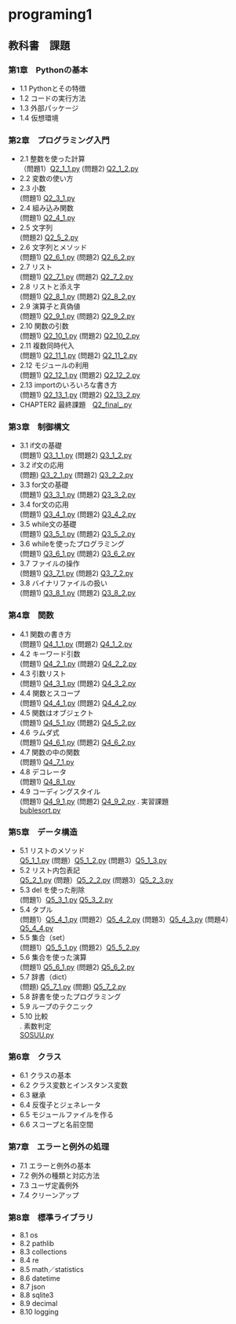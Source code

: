# programing1
## 教科書　課題
### 第1章　Pythonの基本
- 1.1 Pythonとその特徴<br>
- 1.2 コードの実行方法<br>
- 1.3 外部パッケージ<br>
- 1.4 仮想環境<br>
### 第2章　プログラミング入門
- 2.1 整数を使った計算<br>（問題1）[Q2_1_1.py](CHAPTER2/Q2_1_1.py) (問題2) [Q2_1_2.py](CHAPTER2/Q2_1_2.py)
- 2.2 変数の使い方<br>
- 2.3 小数<br> (問題1) [Q2_3_1.py](CHAPTER2/Q2_3_1.py) 
- 2.4 組み込み関数<br> (問題1) [Q2_4_1.py](CHAPTER2/Q2_4_1.py)
- 2.5 文字列<br> (問題2) [Q2_5_2.py](CHAPTER2/Q2_5_2.py)
- 2.6 文字列とメソッド<br> (問題1) [Q2_6_1.py](CHAPTER2/Q2_6_1.py) (問題2) [Q2_6_2.py](CHAPTER2/Q2_6_2.py)
- 2.7 リスト<br> (問題1) [Q2_7_1.py](CHAPTER2/Q2_7_1.py) (問題2) [Q2_7_2.py](CHAPTER2/Q2_7_2.py) 
- 2.8 リストと添え字<br> (問題1) [Q2_8_1.py](CHAPTER2/Q2_8_1.py) (問題2) [Q2_8_2.py](CHAPTER2/Q2_8_2.py)
- 2.9 演算子と真偽値<br> (問題1) [Q2_9_1.py](CHAPTER2/Q2_9_1.py) (問題2) [Q2_9_2.py](CHAPTER2/Q2_9_2.py)
- 2.10 関数の引数<br> (問題1) [Q2_10_1.py](CHAPTER2/Q2_10_1.py) (問題2) [Q2_10_2.py](CHAPTER2/Q2_10_2.py)
- 2.11 複数同時代入<br> (問題1) [Q2_11_1.py](CHAPTER2/Q2_11_1.py) (問題2) [Q2_11_2.py](CHAPTER2/Q2_11_2.py)
- 2.12 モジュールの利用<br> (問題1) [Q2_12_1.py](CHAPTER2/Q2_12_1.py) (問題2) [Q2_12_2.py](CHAPTER2/Q2_12_2.py)
- 2.13 importのいろいろな書き方<br> (問題1) [Q2_13_1.py](CHAPTER2/Q2_13_1.py) (問題2) [Q2_13_2.py](CHAPTER2/Q2_13_2.py)
- CHAPTER2 最終課題　[Q2_final_.py](CHAPTER2/Q2_final_.py)
### 第3章　制御構文
- 3.1 if文の基礎<br> (問題1) [Q3_1_1.py](CHAPTER3/Q3_1_1.py) (問題2) [Q3_1_2.py](CHAPTER3/Q3_1_2.py)
- 3.2 if文の応用<br> (問題) [Q3_2_1.py](CHAPTER3/Q3_2_1.py) (問題2) [Q3_2_2.py
](CHAPTER3/Q3_2_2.py)
- 3.3 for文の基礎<br> (問題1) [Q3_3_1.py](CHAPTER3/Q3_3_1.py) (問題2) [Q3_3_2.py](CHAPTER3/Q3_3_2.py)
- 3.4 for文の応用<br> (問題1) [Q3_4_1.py](CHAPTER3/Q3_4_1.py) (問題2) [Q3_4_2.py](CHAPTER3/Q3_4_2.py)
- 3.5 while文の基礎<br> (問題1) [Q3_5_1.py](CHAPTER3/Q3_5_1.py) (問題2) [Q3_5_2.py](CHAPTER3/Q3_5_2.py)
- 3.6 whileを使ったプログラミング<br> (問題1) [Q3_6_1.py](CHAPTER3/Q3_6_1.py) (問題2) [Q3_6_2.py](CHAPTER3/Q3_6_2.py)
- 3.7 ファイルの操作<br> (問題1) [Q3_7_1.py](CHAPTER3/Q3_7_1.py) (問題2) [Q3_7_2.py](CHAPTER3/Q3_7_2.py)
- 3.8 バイナリファイルの扱い<br> (問題1) [Q3_8_1.py](CHAPTER3/Q3_8_1.py) (問題2) [Q3_8_2.py](CHAPTER3/Q3_8_2.py)
### 第4章　関数
- 4.1 関数の書き方<br> (問題1) [Q4_1_1.py](CHAPTER4/Q4_1_1.py) (問題2) [Q4_1_2.py](CHAPTER4/Q4_1_2.py)
- 4.2 キーワード引数<br> (問題1) [Q4_2_1.py](CHAPTER4/Q4_2_1.py) (問題2) [Q4_2_2.py](CHAPTER4/Q4_2_2.py)
- 4.3 引数リスト<br> (問題1) [Q4_3_1.py](CHAPTER4/Q4_3_1.py) (問題2) [Q4_3_2.py](CHAPTER4/Q4_3_2.py) 
- 4.4 関数とスコープ<br> (問題1) [Q4_4_1.py](CHAPTER4/Q4_4_1.py) (問題2) [Q4_4_2.py](CHAPTER4/Q4_4_2.py)
- 4.5 関数はオブジェクト<br> (問題1) [Q4_5_1.py](CHAPTER4/Q4_5_1.py) (問題2) [Q4_5_2.py](CHAPTER4/Q4_5_2.py)
- 4.6 ラムダ式<br> (問題1) [Q4_6_1.py](CHAPTER4/Q4_6_1.py) (問題2) [Q4_6_2.py](CHAPTER4/Q4_6_2.py)
- 4.7 関数の中の関数<br> (問題1) [Q4_7_1.py](CHAPTER4/Q4_7_1.py)
- 4.8 デコレータ<br> (問題1) [Q4_8_1.py](CHAPTER4/Q4_8_1.py)
- 4.9 コーディングスタイル<br> (問題1) [Q4_9_1.py](CHAPTER4/Q4_9_1.py) (問題2) [Q4_9_2.py](CHAPTER4/Q4_9_2.py)
. 実習課題<br> [bublesort.py](CHAPTER4/bublesort.py)
### 第5章　データ構造
- 5.1 リストのメソッド<br> [Q5_1_1.py](CHAPTER5/Q5_1_1.py) (問題）[Q5_1_2.py](CHAPTER5/Q5_1_2.py) (問題3）[Q5_1_3.py](CHAPTER5/Q5_1_3.py)
- 5.2 リスト内包表記<br> [Q5_2_1.py](CHAPTER5/Q5_2_1.py) (問題）[Q5_2_2.py](CHAPTER5/Q5_2_2.py) (問題3）[Q5_2_3.py](CHAPTER5/Q5_2_3.py)
- 5.3 del を使った削除<br> (問題1）[Q5_3_1.py](CHAPTER5/Q5_3_1.py) [Q5_3_2.py](CHAPTER5/Q5_3_2.py)
- 5.4 タプル<br> (問題1）[Q5_4_1.py](CHAPTER5/Q5_4_1.py) (問題2）[Q5_4_2.py](CHAPTER5/Q5_4_2.py) (問題3）[Q5_4_3.py](CHAPTER5/Q5_4_3.py) (問題4）[Q5_4_4.py](CHAPTER5/Q5_4_4.py) 
- 5.5 集合（set）<br> (問題1）[Q5_5_1.py](CHAPTER5/Q5_5_1.py) (問題2）[Q5_5_2.py](CHAPTER5/Q5_5_2.py)
- 5.6 集合を使った演算<br> (問題1) [Q5_6_1.py](CHAPTER5/Q5_6_1.py) (問題2) [Q5_6_2.py](CHAPTER5/Q5_6_2.py)
- 5.7 辞書（dict）<br> (問題) [Q5_7_1.py](CHAPTER5/Q5_7_1.py) (問題) [Q5_7_2.py](CHAPTER5/Q5_7_2.py)
- 5.8 辞書を使ったプログラミング<br>
- 5.9 ループのテクニック<br>
- 5.10 比較<br>
. 素数判定<br> [SOSUU.py](CHAPTER5/SOSUU.py)
### 第6章　クラス
- 6.1 クラスの基本<br>
- 6.2 クラス変数とインスタンス変数<br>
- 6.3 継承<br>
- 6.4 反復子とジェネレータ<br>
- 6.5 モジュールファイルを作る<br>
- 6.6 スコープと名前空間<br>
### 第7章　エラーと例外の処理
- 7.1 エラーと例外の基本<br>
- 7.2 例外の種類と対応方法<br>
- 7.3 ユーザ定義例外<br>
- 7.4 クリーンアップ<br>
### 第8章　標準ライブラリ
- 8.1 os<br>
- 8.2 pathlib<br>
- 8.3 collections<br>
- 8.4 re<br>
- 8.5 math／statistics<br>
- 8.6 datetime<br>
- 8.7 json<br>
- 8.8 sqlite3<br>
- 8.9 decimal<br>
- 8.10 logging<br>
